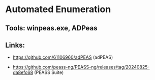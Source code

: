 # Automated Enumeration

## Tools: winpeas.exe, ADPeas

## Links: 

 - https://github.com/61106960/adPEAS (adPEAS)

 - https://github.com/peass-ng/PEASS-ng/releases/tag/20240825-da8efc68 (PEASS Suite)
